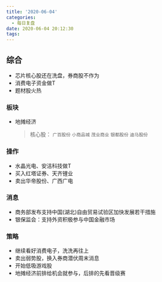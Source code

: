 ```yaml
---
title: '2020-06-04'
categories:
  - 每日复盘
date: 2020-06-04 20:12:30
tags:
---
```

## 综合

- 芯片核心股还在洗盘，券商股不作为
- 消费电子资金做T
- 题材股火热

### 板块

- 地摊经济
  > 核心股： `广百股份` `小商品城` `茂业商业` `银都股份` `迪马股份`

### 操作

- 水晶光电、安洁科技做T
- 买入红塔证券、天齐锂业
- 卖出华帝股份、广西广电

### 消息

- 商务部发布支持中国(湖北)自由贸易试验区加快发展若干措施
- 银保监会：支持外资积极参与中国金融市场

### 策略

- 继续看好消费电子，洗洗再往上
- 卖出弱势股，换入券商潜伏周末消息
- 开始低吸游戏股
- 地摊经济前排给机会就参与，后排的先看晋级赛
